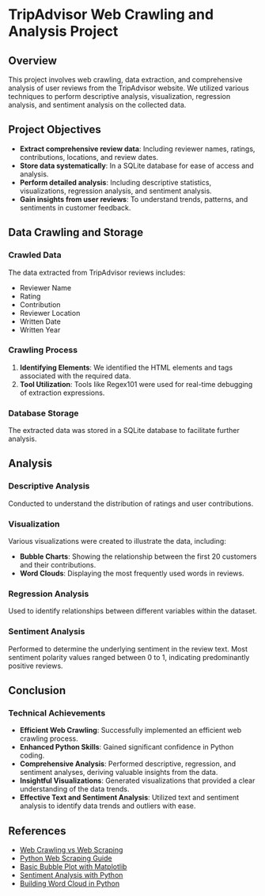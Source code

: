 # TripAdvisor Web Crawling and Analysis Project

## Overview

This project involves web crawling, data extraction, and comprehensive analysis of user reviews from the TripAdvisor website. We utilized various techniques to perform descriptive analysis, visualization, regression analysis, and sentiment analysis on the collected data.

## Project Objectives

- **Extract comprehensive review data**: Including reviewer names, ratings, contributions, locations, and review dates.
- **Store data systematically**: In a SQLite database for ease of access and analysis.
- **Perform detailed analysis**: Including descriptive statistics, visualizations, regression analysis, and sentiment analysis.
- **Gain insights from user reviews**: To understand trends, patterns, and sentiments in customer feedback.

## Data Crawling and Storage

### Crawled Data

The data extracted from TripAdvisor reviews includes:

- Reviewer Name
- Rating
- Contribution
- Reviewer Location
- Written Date
- Written Year

### Crawling Process

1. **Identifying Elements**: We identified the HTML elements and tags associated with the required data.
2. **Tool Utilization**: Tools like Regex101 were used for real-time debugging of extraction expressions.

### Database Storage

The extracted data was stored in a SQLite database to facilitate further analysis.

## Analysis

### Descriptive Analysis

Conducted to understand the distribution of ratings and user contributions.

### Visualization

Various visualizations were created to illustrate the data, including:

- **Bubble Charts**: Showing the relationship between the first 20 customers and their contributions.
- **Word Clouds**: Displaying the most frequently used words in reviews.

### Regression Analysis

Used to identify relationships between different variables within the dataset.

### Sentiment Analysis

Performed to determine the underlying sentiment in the review text. Most sentiment polarity values ranged between 0 to 1, indicating predominantly positive reviews.

## Conclusion

### Technical Achievements

- **Efficient Web Crawling**: Successfully implemented an efficient web crawling process.
- **Enhanced Python Skills**: Gained significant confidence in Python coding.
- **Comprehensive Analysis**: Performed descriptive, regression, and sentiment analyses, deriving valuable insights from the data.
- **Insightful Visualizations**: Generated visualizations that provided a clear understanding of the data trends.
- **Effective Text and Sentiment Analysis**: Utilized text and sentiment analysis to identify data trends and outliers with ease.

## References

- [Web Crawling vs Web Scraping](https://brightdata.com/blog/leadership/web-crawling-vs-web-scraping)
- [Python Web Scraping Guide](https://brightdata.com/blog/how-tos/web-scraping-with-python)
- [Basic Bubble Plot with Matplotlib](https://www.python-graph-gallery.com/270-basic-bubble-plot)
- [Sentiment Analysis with Python](https://towardsdatascience.com/a-beginners-guide-to-sentiment-analysis-in-python-95e354ea84f6)
- [Building Word Cloud in Python](https://www.analyticsvidhya.com/blog/2021/05/how-to-build-word-cloud-in-python/)
